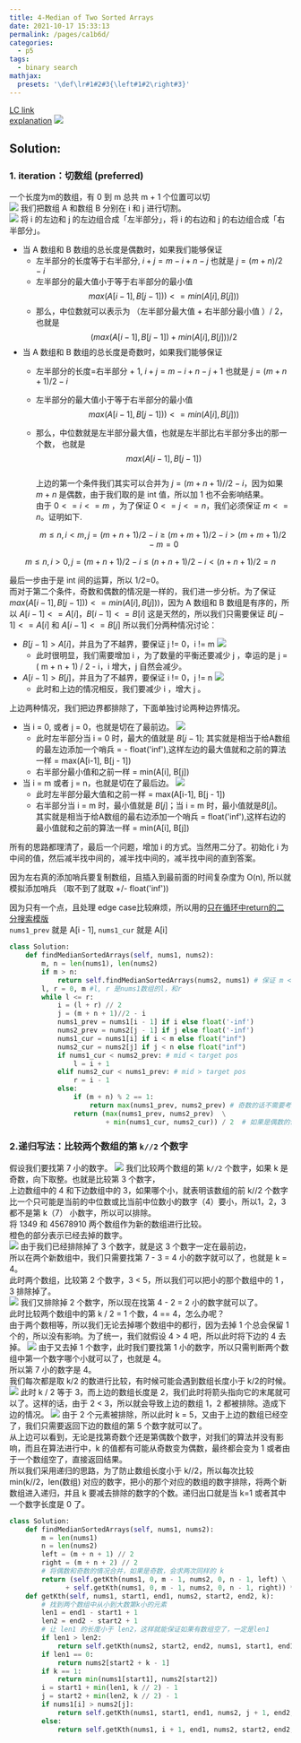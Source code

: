```yaml
---
title: 4-Median of Two Sorted Arrays
date: 2021-10-17 15:33:13
permalink: /pages/ca1b6d/
categories:
  - p5
tags:
  - binary search
mathjax:
  presets: '\def\lr#1#2#3{\left#1#2\right#3}'
---
```

[LC link](https://leetcode-cn.com/problems/median-of-two-sorted-arrays/)  
[explanation](https://leetcode-cn.com/problems/median-of-two-sorted-arrays/solution/xiang-xi-tong-su-de-si-lu-fen-xi-duo-jie-fa-by-w-2/)
![](https://raw.githubusercontent.com/emmableu/image/master/4-0.png)

## Solution:
### 1. iteration：切数组 (preferred)
一个长度为m的数组，有 0 到 m 总共 m + 1 个位置可以切  
![](https://raw.githubusercontent.com/emmableu/image/master/4-12.png)
我们把数组 A 和数组 B 分别在 i 和 j 进行切割。  
![](https://raw.githubusercontent.com/emmableu/image/master/4-7.png)
将 i 的左边和 j 的左边组合成「左半部分」，将 i 的右边和 j 的右边组合成「右半部分」。
- 当 A 数组和 B 数组的总长度是偶数时，如果我们能够保证
    - 左半部分的长度等于右半部分, $i + j = m - i + n - j$ 也就是 $j = (m + n)/2 - i$
    - 左半部分的最大值小于等于右半部分的最小值 $$max ( A [ i - 1 ] , B [ j - 1 ])) <= min ( A [ i ], B [j]))$$
    - 那么，中位数就可以表示为 （左半部分最大值 + 右半部分最小值 ）/ 2， 也就是$$(max ( A [ i - 1 ] , B [  j  - 1 ])+ min ( A [ i ] , B [ j ])) /  2$$
- 当 A 数组和 B 数组的总长度是奇数时，如果我们能够保证
    - 左半部分的长度=右半部分 + 1, $i + j = m - i + n - j + 1$ 也就是 $j = (m + n + 1)/2 - i$
    
    - 左半部分的最大值小于等于右半部分的最小值 $$max ( A [ i - 1 ] , B [ j - 1 ])) <= min ( A [ i ], B [j]))$$

    - 那么，中位数就是左半部分最大值，也就是左半部比右半部分多出的那一个数， 也就是$$max ( A [ i - 1 ] , B [  j  - 1 ])$$  
      上边的第一个条件我们其实可以合并为 $j = ( m + n + 1) // 2 - i$，因为如果 $m + n$ 是偶数，由于我们取的是 int 值，所以加 1 也不会影响结果。  
      由于 $0 <= i <= m$ ，为了保证 $0 <= j <= n$，我们必须保证 $m <= n$。证明如下.     
    
      $$m≤n,i<m,j=(m+n+1)/2−i≥(m+m+1)/2−i>(m+m+1)/2−m=0$$

$$m\leq n,i>0,j=(m+n+1)/2-i\leq (n+n+1)/2-i<(n+n+1)/2=n$$

最后一步由于是 int 间的运算，所以 1/2=0。  
而对于第二个条件，奇数和偶数的情况是一样的，我们进一步分析。为了保证 $max ( A [ i - 1 ] , B [ j - 1 ]))<= min(A [ i ] , B [ j ]))$，因为 A 数组和 B 数组是有序的，所以 $A [ i - 1 ] <= A [ i ]，B [ i - 1 ] <= B [ i ]$ 这是天然的，所以我们只需要保证 $B [ j - 1 ] < = A [ i ]$ 和 $A [ i - 1 ] <= B [ j ]$ 所以我们分两种情况讨论：
- $B [ j - 1 ] > A [ i ]$，并且为了不越界，要保证 j != 0，i != m
  ![](https://raw.githubusercontent.com/emmableu/image/master/4-8.png)
    - 此时很明显，我们需要增加 i ，为了数量的平衡还要减少 j ，幸运的是 j = ( m + n + 1) / 2 - i，i 增大，j 自然会减少。   
- $A [ i - 1 ] > B [ j ]$，并且为了不越界，要保证 i != 0，j != n
![](https://raw.githubusercontent.com/emmableu/image/master/4-9.png)
    - 此时和上边的情况相反，我们要减少 i ，增大 j 。  
     
上边两种情况，我们把边界都排除了，下面单独讨论两种边界情况。
- 当 i = 0, 或者 j = 0，也就是切在了最前边。
  ![](https://raw.githubusercontent.com/emmableu/image/master/4-10.png)
    - 此时左半部分当 i = 0 时，最大的值就是 $B [j - 1 ]$; 其实就是相当于给A数组的最左边添加一个哨兵 = - float('inf'),这样左边的最大值就和之前的算法一样 = max(A[i-1], B[j - 1])
    - 右半部分最小值和之前一样 = min(A[i], B[j])
- 当 i = m 或者 j = n，也就是切在了最后边。
  ![](https://raw.githubusercontent.com/emmableu/image/master/4-11.png)
    - 此时左半部分最大值和之前一样 = max(A[i-1], B[j - 1])
    - 右半部分当 i = m 时，最小值就是 $B[ j ]$；当 i = m 时，最小值就是$B [ j ]$。 其实就是相当于给A数组的最右边添加一个哨兵 = float('inf'),这样右边的最小值就和之前的算法一样 = min(A[i], B[j])

所有的思路都理清了，最后一个问题，增加 i 的方式。当然用二分了。初始化 i 为中间的值，然后减半找中间的，减半找中间的，减半找中间的直到答案。

因为左右真的添加哨兵要复制数组，且插入到最前面的时间复杂度为 O(n), 所以就模拟添加哨兵 （取不到了就取 +/- float('inf'))

因为只有一个点，且处理 edge case比较麻烦，所以用的[只在循环中return的二分搜索模版](https://emmableu.github.io/blog/pages/fb7263/#_4-%E5%8F%AA%E5%9C%A8%E5%BE%AA%E7%8E%AF%E4%B8%ADreturn)  
`nums1_prev` 就是 A[i - 1],
`nums1_cur` 就是 A[i]
```python
class Solution:
    def findMedianSortedArrays(self, nums1, nums2):
        m, n = len(nums1), len(nums2)
        if m > n:
            return self.findMedianSortedArrays(nums2, nums1) # 保证 m <= n
        l, r = 0, m #l, r 是nums1数组的l，和r
        while l <= r:
            i = (l + r) // 2
            j = (m + n + 1)//2 - i
            nums1_prev = nums1[i - 1] if i else float('-inf')
            nums2_prev = nums2[j - 1] if j else float('-inf')
            nums1_cur = nums1[i] if i < m else float("inf")
            nums2_cur = nums2[j] if j < n else float("inf")
            if nums1_cur < nums2_prev: # mid < target pos
                l = i + 1
            elif nums2_cur < nums1_prev: # mid > target pos
                r = i - 1
            else: 
                if (m + n) % 2 == 1: 
                    return max(nums1_prev, nums2_prev) # 奇数的话不需要考虑右半部分
                return (max(nums1_prev, nums2_prev)  \
                        + min(nums1_cur, nums2_cur)) / 2  # 如果是偶数的话返回结果
```

### 2.递归写法：比较两个数组的第 `k//2` 个数字 
假设我们要找第 7 小的数字。
![](https://raw.githubusercontent.com/emmableu/image/master/4-1.png)
我们比较两个数组的第 `k//2` 个数字，如果 k 是奇数，向下取整。也就是比较第 3 个数字，  
上边数组中的 4 和下边数组中的 3，如果哪个小，就表明该数组的前 k//2 个数字比一个只可能是当前的中位数或比当前中位数小的数字（4）要小，所以1，2，3 都不是第 k（7） 小数字，所以可以排除。   
将 $1349$ 和 $45678910$ 两个数组作为新的数组进行比较。    
橙色的部分表示已经去掉的数字。    
![](https://raw.githubusercontent.com/emmableu/image/master/4-2.png)
由于我们已经排除掉了 3 个数字，就是这 3 个数字一定在最前边，   
所以在两个新数组中，我们只需要找第 7 - 3 = 4 小的数字就可以了，也就是 k = 4。   
此时两个数组，比较第 2 个数字，3 < 5，所以我们可以把小的那个数组中的 1 ，3 排除掉了。   
![](https://raw.githubusercontent.com/emmableu/image/master/4-3.png)
我们又排除掉 2 个数字，所以现在找第 4 - 2 = 2 小的数字就可以了。  
此时比较两个数组中的第 k / 2 = 1 个数，4 == 4，怎么办呢？  
由于两个数相等，所以我们无论去掉哪个数组中的都行，因为去掉 1 个总会保留 1 个的，所以没有影响。为了统一，我们就假设 4 > 4 吧，所以此时将下边的 4 去掉。
![](https://raw.githubusercontent.com/emmableu/image/master/4-4.png)
由于又去掉 1 个数字，此时我们要找第 1 小的数字，所以只需判断两个数组中第一个数字哪个小就可以了，也就是 4。  
所以第 7 小的数字是 4。  
我们每次都是取 k/2 的数进行比较，有时候可能会遇到数组长度小于 k/2的时候。   
![](https://raw.githubusercontent.com/emmableu/image/master/4-5.png)
此时 k / 2 等于 3，而上边的数组长度是 2，我们此时将箭头指向它的末尾就可以了。这样的话，由于 2 < 3，所以就会导致上边的数组 1，2 都被排除。造成下边的情况。
![](https://raw.githubusercontent.com/emmableu/image/master/4-6.png)
由于 2 个元素被排除，所以此时 k = 5，又由于上边的数组已经空了，我们只需要返回下边的数组的第 5 个数字就可以了。   
从上边可以看到，无论是找第奇数个还是第偶数个数字，对我们的算法并没有影响，而且在算法进行中，k 的值都有可能从奇数变为偶数，最终都会变为 1 或者由于一个数组空了，直接返回结果。   
所以我们采用递归的思路，为了防止数组长度小于 k//2，所以每次比较 min(k//2，len(数组) 对应的数字，把小的那个对应的数组的数字排除，将两个新数组进入递归，并且 k 要减去排除的数字的个数。递归出口就是当 k=1 或者其中一个数字长度是 0 了。   
```python
class Solution:
    def findMedianSortedArrays(self, nums1, nums2):
        m = len(nums1)
        n = len(nums2)
        left = (m + n + 1) // 2
        right = (m + n + 2) // 2
        # 将偶数和奇数的情况合并，如果是奇数，会求两次同样的 k
        return (self.getKth(nums1, 0, m - 1, nums2, 0, n - 1, left) \
              + self.getKth(nums1, 0, m - 1, nums2, 0, n - 1, right)) * 0.5
    def getKth(self, nums1, start1, end1, nums2, start2, end2, k):
        # 找到两个数组中从小到大数第k小的元素
        len1 = end1 - start1 + 1
        len2 = end2 - start2 + 1
        # 让 len1 的长度小于 len2，这样就能保证如果有数组空了，一定是len1
        if len1 > len2:
            return self.getKth(nums2, start2, end2, nums1, start1, end1, k)
        if len1 == 0:
            return nums2[start2 + k - 1]
        if k == 1:
            return min(nums1[start1], nums2[start2])
        i = start1 + min(len1, k // 2) - 1
        j = start2 + min(len2, k // 2) - 1
        if nums1[i] > nums2[j]:
            return self.getKth(nums1, start1, end1, nums2, j + 1, end2, k - (j - start2 + 1))
        else:
            return self.getKth(nums1, i + 1, end1, nums2, start2, end2, k - (i - start1 + 1))
```
